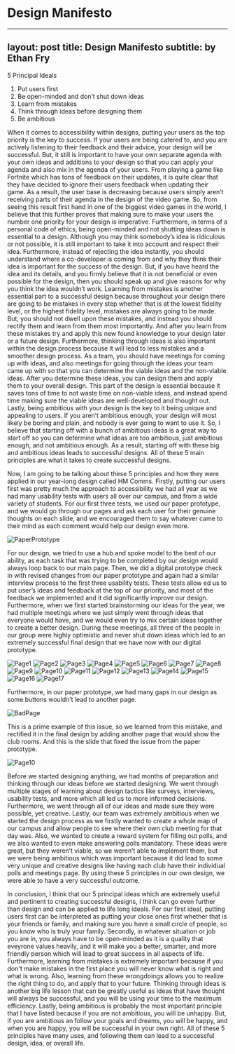 # Design Manifesto

---
layout: post
title: Design Manifesto
subtitle: by Ethan Fry
---


5 Principal Ideals
1. Put users first
2. Be open-minded and don’t shut down ideas
3. Learn from mistakes
4. Think through ideas before designing them
5. Be ambitious


  
  When it comes to accessibility within designs, putting your users as the top priority is the key to success. If your users are being catered to, and 
  you are actively listening to their feedback and their advice, your design will be successful. But, it still is important to have your own separate agenda 
  with your own ideas and additions to your design so that you can apply your agenda and also mix in the agenda of your users. From playing a game like Fortnite 
  which has tons of feedback on their updates, it is quite clear that they have decided to ignore their users feedback when updating their game. As a result, the 
  user base is decreasing because users simply aren’t receiving parts of their agenda in the design of the video game. So, from seeing this result first hand in 
  one of the biggest video games in the world, I believe that this further proves that making sure to make your users the number one priority for your design is 
  imperative. Furthermore, in terms of a personal code of ethics, being open-minded and not shutting ideas down is essential to a design. Although you may think 
  somebody’s idea is ridiculous or not possible, it is still important to take it into account and respect their idea. Furthermore, instead of rejecting the idea 
  instantly, you should understand where a co-developer is coming from and why they think their idea is important for the success of the design. But, if you have 
  heard the idea and its details, and you firmly believe that it is not beneficial or even possible for the design, then you should speak up and give reasons for 
  why you think the idea wouldn’t work. Learning from mistakes is another essential part to a successful design because throughout your design there are going to 
  be mistakes in every step whether that is at the lowest fidelity level, or the highest fidelity level, mistakes are always going to be made. But, you should not 
  dwell upon these mistakes, and instead you should rectify them and learn from them most importantly. And after you learn from these mistakes try and apply this 
  new found knowledge to your design later or a future design. Furthermore, thinking through ideas is also important within the design process because it will lead 
  to less mistakes and a smoother design process. As a team, you should have meetings for coming up with ideas, and also meetings for going through the ideas your 
  team came up with so that you can determine the viable ideas and the non-viable ideas. After you determine these ideas, you can design them and apply them to 
  your overall design. This part of the design is essential because it saves tons of time to not waste time on non-viable ideas, and instead spend time making sure 
  the viable ideas are well-developed and thought out. Lastly, being ambitious with your design is the key to it being unique and appealing to users. If you aren’t
  ambitious enough, your design will most likely be boring and plain, and nobody is ever going to want to use it. So, I believe that starting off with a bunch of 
  ambitious ideas is a great way to start off so you can determine what ideas are too ambitious, just ambitious enough, and not ambitious enough. As a result, 
  starting off with these big and ambitious ideas leads to successful designs. All of these 5 main principles are what it takes to create successful designs. 
  
  Now, I am going to be talking about these 5 principles and how they were applied in our year-long design called HM Comms. Firstly, putting our users first was  pretty much the approach to accessibility we had all year as we had many usability tests with users all over our campus, and from a wide variety of students. 
 For our first three tests, we used our paper prototype, and we would go through our pages and ask each user for their genuine thoughts on each slide, and we encouraged them to say whatever came to their mind as each comment would help our design even more.
 
 ![PaperPrototype](https://github.com/ethanfry8/ethanfry8.github.io/blob/7406f0070a54eea47847817a4f86af764269441e/IMG_2748.png)
 
  For our design, we tried to use a hub and spoke model to the best of our ability, as each task that was trying to be completed by our design would always loop       back to our main page. Then, we did a digital prototype check in with revised changes from our paper prototype and again had a similar interview process to the     first three usability tests. These tests allow	ed us to put user’s ideas and feedback at the top of our priority, and most of the feedback we implemented and it     did significantly improve our design. Furthermore, when we first started brainstorming our ideas for the year, we had multiple meetings where we just simply went   through ideas that everyone would have, and we would even try to mix certain ideas together to create a better design. During these meetings, all three of the       people in our group were highly optimistic and never shut down ideas which led to an extremely successful final design that we have now with our digital      prototype.
  
  ![Page1](https://github.com/ethanfry8/ethanfry8.github.io/blob/df81b2108485241deb23793c76297f9f9629a7f8/Page1.png)
  ![Page2](https://github.com/ethanfry8/ethanfry8.github.io/blob/df81b2108485241deb23793c76297f9f9629a7f8/Page2.png)
  ![Page3](https://github.com/ethanfry8/ethanfry8.github.io/blob/df81b2108485241deb23793c76297f9f9629a7f8/Page3.png)
  ![Page4](https://github.com/ethanfry8/ethanfry8.github.io/blob/df81b2108485241deb23793c76297f9f9629a7f8/Page4.png)
  ![Page5](https://github.com/ethanfry8/ethanfry8.github.io/blob/df81b2108485241deb23793c76297f9f9629a7f8/Page5.png)
  ![Page6](https://github.com/ethanfry8/ethanfry8.github.io/blob/df81b2108485241deb23793c76297f9f9629a7f8/Page6.png)
  ![Page7](https://github.com/ethanfry8/ethanfry8.github.io/blob/df81b2108485241deb23793c76297f9f9629a7f8/Page7.png)
  ![Page8](https://github.com/ethanfry8/ethanfry8.github.io/blob/df81b2108485241deb23793c76297f9f9629a7f8/Page8.png)
  ![Page9](https://github.com/ethanfry8/ethanfry8.github.io/blob/df81b2108485241deb23793c76297f9f9629a7f8/Page9.png)
  ![Page10](https://github.com/ethanfry8/ethanfry8.github.io/blob/df81b2108485241deb23793c76297f9f9629a7f8/Page10.png)
  ![Page11](https://github.com/ethanfry8/ethanfry8.github.io/blob/df81b2108485241deb23793c76297f9f9629a7f8/Page11.png)
  ![Page12](https://github.com/ethanfry8/ethanfry8.github.io/blob/df81b2108485241deb23793c76297f9f9629a7f8/Page12.png)
  ![Page13](https://github.com/ethanfry8/ethanfry8.github.io/blob/df81b2108485241deb23793c76297f9f9629a7f8/Page13.png)
  ![Page14](https://github.com/ethanfry8/ethanfry8.github.io/blob/df81b2108485241deb23793c76297f9f9629a7f8/Page14.png)
  ![Page15](https://github.com/ethanfry8/ethanfry8.github.io/blob/df81b2108485241deb23793c76297f9f9629a7f8/Page15.png)
  ![Page16](https://github.com/ethanfry8/ethanfry8.github.io/blob/df81b2108485241deb23793c76297f9f9629a7f8/Page16.png)
  ![Page17](https://github.com/ethanfry8/ethanfry8.github.io/blob/df81b2108485241deb23793c76297f9f9629a7f8/Page17.png) 
  
  Furthermore, in our paper prototype, we had many gaps in our design as some buttons wouldn’t lead to another page.
  
  ![BadPage](https://github.com/ethanfry8/ethanfry8.github.io/blob/b5b0d9f80f6738f2f61d47b95247ede58630132f/PaperPrototype1.png)
  
  This is a prime example of this issue, so we learned from this mistake, and rectified it in the final design by adding another page that would show the club rooms. And this is the slide that fixed the issue from the paper prototype.
  
  ![Page10](https://github.com/ethanfry8/ethanfry8.github.io/blob/b5b0d9f80f6738f2f61d47b95247ede58630132f/Page10.png)
  
  Before we started designing anything, we had months of preparation and thinking through our ideas before we started designing.
  We went through multiple stages of learning about design tactics like surveys, interviews, usability tests, and more which all led us to more informed decisions. 
  Furthermore, we went through all of our ideas and made sure they were possible, yet creative. Lastly, our team was extremely ambitious when we started the design
  process as we firstly wanted to create a whole map of our campus and allow people to see where their own club meeting for that day was. Also, we wanted to create
  a reward system for filling out polls, and we also wanted to even make answering polls mandatory. These ideas were great, but they weren’t viable, so we weren’t able
  to implement them, but we were being ambitious which was important because it did lead to some very unique and creative designs like having each club have their 
  individual polls and meetings page. By using these 5 principles in our own design, we were able to have a very successful outcome.
  
  In conclusion, I think that our 5 principal ideas which are extremely useful and pertinent to creating successful designs, I think can go even further than design and can be applied to life long ideals. For our first ideal, putting users first can be interpreted as putting your close ones first whether that is your friends or family, and making sure you have a small circle of people, so you know who is truly your family. Secondly, in whatever situation or job you are in, you always have to be open-minded as it is a quality that eveyrone values heavily, and it will make you a better, smarter, and more friendly person which will lead to great success in all aspects of life. Furthermore, learning from mistakes is extremely important because if you don't make mistakes in the first place you will never know what is right and what is wrong. Also, learning from these wrongdoings allows you to realize the right thing to do, and apply that to your future. Thinking through ideas is another big life lesson that can be greatly useful as ideas that have thought will always be successful, and you will be using your time to the maximum efficiency. Lastly, being ambitious is probably the most important principle that I have listed because if you are not ambitious, you will be unhappy. But, if you are ambitious an follow your goals and dreams, you will be happy, and when you are happy, you will be successful in your own right. All of these 5 principles have many uses, and following them can lead to a successful design, idea, or overall life.
